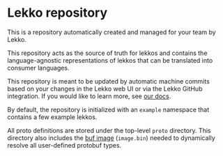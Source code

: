 # Lekko repository

This is a repository automatically created and managed for your team by Lekko.

This repository acts as the source of truth for lekkos and contains the language-agnostic representations of lekkos that can be translated into consumer languages.

This repository is meant to be updated by automatic machine commits based on your changes in the Lekko web UI or via the Lekko GitHub integration. If you would like to learn more, see [our docs](https://docs.lekko.com).

By default, the repository is initialized with an `example` namespace that contains a few example lekkos.

All proto definitions are stored under the top-level `proto` directory. This directory also includes the [buf image](https://docs.buf.build/reference/images) (`image.bin`) needed to dynamically resolve all user-defined protobuf types.
